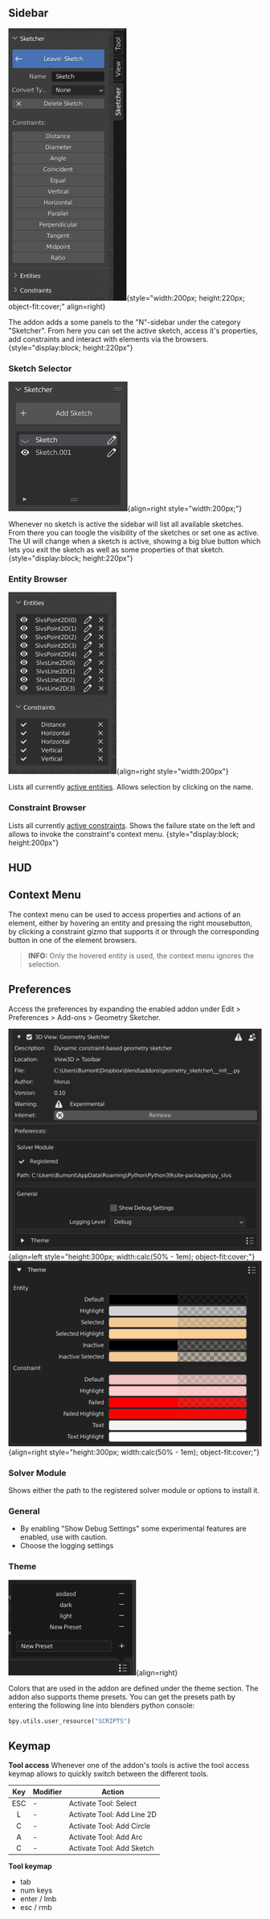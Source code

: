 ## Sidebar
![!Sidebar](images/sidebar.png){style="width:200px; height:220px; object-fit:cover;" align=right}

The addon adds a some panels to the "N"-sidebar under the category "Sketcher". From
here you can set the active sketch, access it's properties, add constraints and
interact with elements via the browsers.
{style="display:block; height:220px"}


### Sketch Selector
![!Sketch Selector](images/sketch_selector.png){align=right style="width:200px;"}

Whenever no sketch is active the sidebar will list all available sketches. From there
you can toogle the visibility of the sketches or set one as active. The UI will change
when a sketch is active, showing a big blue button which lets you exit the sketch as well as
some properties of that sketch.
{style="display:block; height:220px"}

### Entity Browser
![!Element Browsers](images/element_browsers.png){align=right style="width:200px"}

Lists all currently [active entities](entities.md#active). Allows selection by
clicking on the name.

### Constraint Browser
Lists all currently [active constraints](constraints.md#active). Shows the failure
state on the left and allows to invoke the constraint's context menu.
{style="display:block; height:200px"}

## HUD

## Context Menu
The context menu can be used to access properties and actions of an element, either
by hovering an entity and pressing the right mousebutton, by clicking a constraint
gizmo that supports it or through the corresponding button in one of the element browsers.

> **INFO:** Only the hovered entity is used, the context menu ignores the selection.

## Preferences
Access the preferences by expanding the enabled addon under
Edit > Preferences > Add-ons > Geometry Sketcher.

![!Preferences](images/preferences.png){align=left style="height:300px; width:calc(50% - 1em); object-fit:cover;"}
![!Preferences](images/preferences_theme.png){align=right style="height:300px; width:calc(50% - 1em); object-fit:cover;"}

### Solver Module
Shows either the path to the registered solver module or options to install it.

### General
- By enabling "Show Debug Settings" some experimental features are enabled, use
with caution.
- Choose the logging settings

### Theme
![!Preferences](images/theme_presets.png){align=right}

Colors that are used in the addon are defined under the theme section. The addon also
supports theme presets. You can get the presets path by entering the following line into blenders python console:

``` py
bpy.utils.user_resource("SCRIPTS")
```

## Keymap

**Tool access**
Whenever one of the addon's tools is active the tool access keymap allows to quickly
switch between the different tools.

|Key|Modifier|Action|
|:---:|---|---|
|ESC|-   |Activate Tool: Select|
|L|-   |Activate Tool: Add Line 2D|
|C|-   |Activate Tool: Add Circle|
|A|-   |Activate Tool: Add Arc|
|C|-   |Activate Tool: Add Sketch|

**Tool keymap**

- tab
- num keys
- enter / lmb
- esc / rmb
